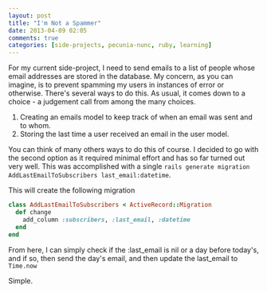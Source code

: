 ```yaml
---
layout: post
title: "I'm Not a Spammer"
date: 2013-04-09 02:05
comments: true
categories: [side-projects, pecunia-nunc, ruby, learning]
---
```

For my current side-project, I need to send emails to a list of people whose email addresses are stored in the database. My concern, as you can imagine, is to prevent spamming my users in instances of error or otherwise. There's several ways to do this. As usual, it comes down to a choice - a judgement call from among the many choices. 

1. Creating an emails model to keep track of when an email was sent and to whom.
2. Storing the last time a user received an email in the user model.

You can think of many others ways to do this of course.
I decided to go with the second option as it required minimal effort and has so far turned out
very well. This was accomplished with a single ```rails generate migration AddLastEmailToSubscribers last_email:datetime```.

This will create the following migration
``` ruby AddLastEmailToSubscribers
class AddLastEmailToSubscribers < ActiveRecord::Migration
  def change
    add_column :subscribers, :last_email, :datetime
  end
end

```
From here, I can simply check if the :last_email is nil or a day before today's,
and if so, then send the day's email, and then update the last_email to ```Time.now```

Simple.